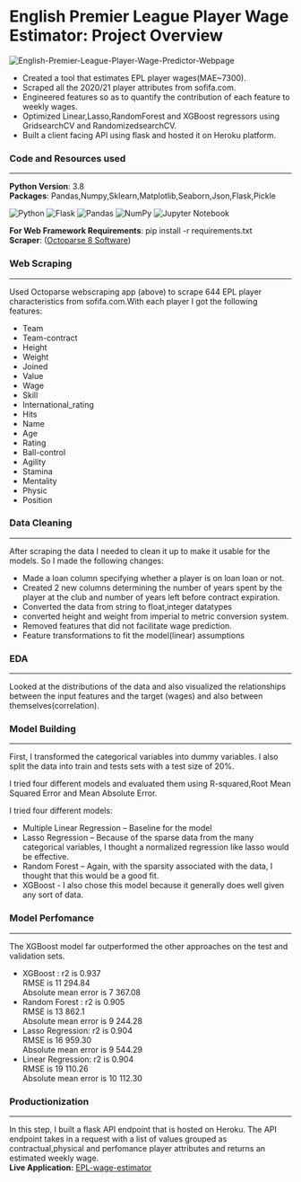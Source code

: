 # English Premier League Player Wage Estimator: Project Overview
<img src="https://i.ibb.co/TBbGg7Q/English-Premier-League-Player-Wage-Predictor-Webpage.png" alt="English-Premier-League-Player-Wage-Predictor-Webpage" border="0">  

* Created a tool that estimates EPL player wages(MAE~7300).
* Scraped all the 2020/21 player attributes from sofifa.com.
* Engineered features so as to quantify the contribution of each feature to weekly wages.
* Optimized Linear,Lasso,RandomForest and XGBoost regressors using GridsearchCV and RandomizedsearchCV.
* Built a client facing API using flask and hosted it on Heroku platform.

### **Code and Resources used**
***
**Python Version**: 3.8  
**Packages**: Pandas,Numpy,Sklearn,Matplotlib,Seaborn,Json,Flask,Pickle  

![Python](https://img.shields.io/badge/python-3670A0?style=flat&logo=python&logoColor=ffdd54) ![Flask](https://img.shields.io/badge/flask-%23000.svg?style=flat&logo=flask&logoColor=white) ![Pandas](https://img.shields.io/badge/pandas-%23150458.svg?style=flat&logo=pandas&logoColor=white) ![NumPy](https://img.shields.io/badge/numpy-%23013243.svg?style=flat&logo=numpy&logoColor=white) ![Jupyter Notebook](https://img.shields.io/badge/jupyter-%23FA0F00.svg?style=flat&logo=jupyter&logoColor=white)  

**For Web Framework Requirements**: pip install -r requirements.txt  
**Scraper**:  ([Octoparse 8 Software](https://www.octoparse.com/))  

### **Web Scraping**
***
Used Octoparse webscraping app (above) to scrape 644 EPL player characteristics from sofifa.com.With each player I got  the following features:
* Team
* Team-contract
* Height
* Weight
* Joined
* Value
* Wage
* Skill
* International_rating
* Hits
* Name
* Age
* Rating
* Ball-control
* Agility
* Stamina
* Mentality
* Physic
* Position

### **Data Cleaning**
***
After scraping the data I needed to clean it up to make it usable for the models. So I made the following changes:  
* Made a loan column specifying whether a player is on loan loan or not.
* Created 2 new columns determining the number of years spent by the player at the club and number of years left before contract expiration.
* Converted the data from string to float,integer datatypes
* converted height and weight from imperial to metric conversion system.
* Removed features that did not facilitate wage prediction.
* Feature transformations to fit the model(linear) assumptions

### **EDA**
***
Looked at the distributions of the data and also visualized the relationships between the input features and the target (wages) and also between themselves(correlation).

### **Model Building**
***
First, I transformed the categorical variables into dummy variables. I also split the data into train and tests sets with a test size of 20%.

I tried four different models and evaluated them using R-squared,Root Mean Squared Error and Mean Absolute Error.

I tried four different models:

* Multiple Linear Regression – Baseline for the model
* Lasso Regression – Because of the sparse data from the many categorical variables, I thought a normalized regression like lasso would be effective.
* Random Forest – Again, with the sparsity associated with the data, I thought that this would be a good fit.
* XGBoost - I also chose this model because it generally does well given any sort of data.

### **Model Perfomance**
***
The XGBoost model far outperformed the other approaches on the test and validation sets.

* XGBoost : r2 is 0.937  
RMSE is 11 294.84  
Absolute mean error is 7 367.08
* Random Forest : r2 is 0.905  
RMSE is 13 862.1  
Absolute mean error is 9 244.28
* Lasso Regression: r2 is 0.904  
RMSE is 16 959.30  
Absolute mean error is 9 544.29  
* Linear Regression: r2 is 0.904  
RMSE is 19 110.26  
Absolute mean error is 10 112.30

### **Productionization**
***
In this step, I built a flask API endpoint that is hosted on Heroku. The API endpoint takes in a request with a list of values grouped as contractual,physical and perfomance player attributes and returns an estimated weekly wage.  
**Live Application:** [EPL-wage-estimator](https://epl-wage-predictor.onrender.com)

